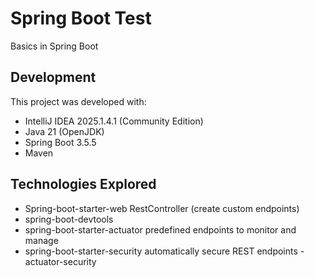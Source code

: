 # Spring Boot Test
Basics in Spring Boot

## Development
This project was developed with:
- IntelliJ IDEA 2025.1.4.1 (Community Edition)
- Java 21 (OpenJDK)
- Spring Boot 3.5.5
- Maven

## Technologies Explored
- Spring-boot-starter-web
    RestController (create custom endpoints)
- spring-boot-devtools
- spring-boot-starter-actuator
    predefined endpoints to monitor and manage
- spring-boot-starter-security
    automatically secure REST endpoints - actuator-security    